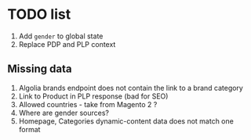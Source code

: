 # TODO list

1. Add `gender` to global state
2. Replace PDP and PLP context

## Missing data

1. Algolia brands endpoint does not contain the link to a brand category
2. Link to Product in PLP response (bad for SEO)
3. Allowed countries - take from Magento 2 ?
4. Where are gender sources?
5. Homepage, Categories dynamic-content data does not match one format